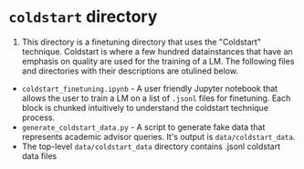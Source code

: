 # `coldstart` directory

1. This directory is a finetuning directory that uses the "Coldstart" technique. Coldstart is where a few hundred datainstances that have an emphasis on quality are used for the training of a LM. The following files and directories with their descriptions are otulined below.

- `coldstart_finetuning.ipynb` - A user friendly Jupyter notebook that allows the user to train a LM on a list of `.jsonl` files for finetuning. Each block is chunked intuitively to understand the coldstart technique process.
- `generate_coldstart_data.py` - A script to generate fake data that represents academic advisor queries. It's output is `data/coldstart_data`.
- The top-level `data/coldstart_data` directory contains .jsonl coldstart data files
